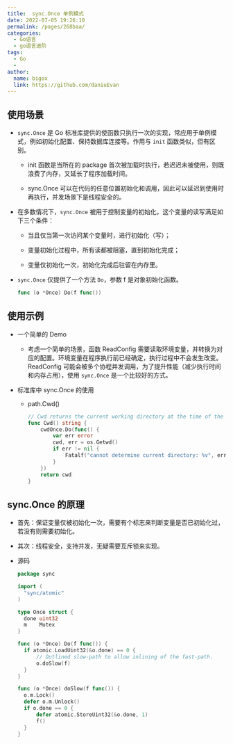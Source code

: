 ```yaml
---
title:  sync.Once 单例模式
date: 2022-07-05 19:26:10
permalink: /pages/268baa/
categories:
  - Go语言
  - go语言进阶
tags:
  - Go
  - 
author: 
  name: bigox
  link: https://github.com/daniuEvan
---
```

## 使用场景

- `sync.Once` 是 Go 标准库提供的使函数只执行一次的实现，常应用于单例模式，例如初始化配置、保持数据库连接等。作用与 `init` 函数类似，但有区别。

  - init 函数是当所在的 package 首次被加载时执行，若迟迟未被使用，则既浪费了内存，又延长了程序加载时间。

  - sync.Once 可以在代码的任意位置初始化和调用，因此可以延迟到使用时再执行，并发场景下是线程安全的。

- 在多数情况下，`sync.Once` 被用于控制变量的初始化，这个变量的读写满足如下三个条件：

  - 当且仅当第一次访问某个变量时，进行初始化（写）；

  - 变量初始化过程中，所有读都被阻塞，直到初始化完成；

  - 变量仅初始化一次，初始化完成后驻留在内存里。

- `sync.Once` 仅提供了一个方法 `Do`，参数 f 是对象初始化函数。

  ```go
  func (o *Once) Do(f func())
  ```

## 使用示例

- 一个简单的 Demo
  - 考虑一个简单的场景，函数 ReadConfig 需要读取环境变量，并转换为对应的配置。环境变量在程序执行前已经确定，执行过程中不会发生改变。ReadConfig 可能会被多个协程并发调用，为了提升性能（减少执行时间和内存占用），使用 `sync.Once` 是一个比较好的方式。

- 标准库中 sync.Once 的使用

  - path.Cwd()

    ```go
    // Cwd returns the current working directory at the time of the first call.
    func Cwd() string {
    	cwdOnce.Do(func() {
    		var err error
    		cwd, err = os.Getwd()
    		if err != nil {
    			Fatalf("cannot determine current directory: %v", err)
    		}
    	})
    	return cwd
    }
    ```

## sync.Once 的原理

- 首先：保证变量仅被初始化一次，需要有个标志来判断变量是否已初始化过，若没有则需要初始化。

- 其次：线程安全，支持并发，无疑需要互斥锁来实现。

- 源码

  ```go
  package sync
  
  import (
  	"sync/atomic"
  )
  
  type Once struct {
  	done uint32
  	m    Mutex
  }
  
  func (o *Once) Do(f func()) {
  	if atomic.LoadUint32(&o.done) == 0 {
  		// Outlined slow-path to allow inlining of the fast-path.
  		o.doSlow(f)
  	}
  }
  
  func (o *Once) doSlow(f func()) {
  	o.m.Lock()
  	defer o.m.Unlock()
  	if o.done == 0 {
  		defer atomic.StoreUint32(&o.done, 1)
  		f()
  	}
  }
  
  ```

  